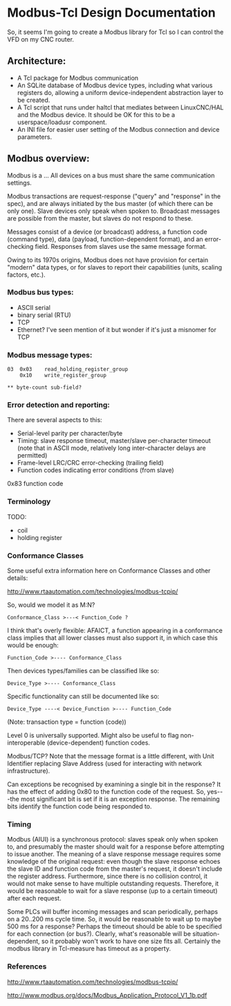 # Modbus-Tcl Design Documentation

So, it seems I'm going to create a Modbus library for Tcl so I can control the VFD on my CNC router.

## Architecture:

 - A Tcl package for Modbus communication
 - An SQLite database of Modbus device types, including what various registers do, allowing a uniform device-independent abstraction layer to be created.
 - A Tcl script that runs under haltcl that mediates between LinuxCNC/HAL and the Modbus device. It should be OK for this to be a userspace/loadusr component.
 - An INI file for easier user setting of the Modbus connection and device parameters.

## Modbus overview:

Modbus is a ...  All devices on a bus must share the same communication settings.

Modbus transactions are request-response ("query" and "response" in the spec), and are always initiated by the bus master (of which there can be only one).  Slave devices only speak when spoken to.  Broadcast messages are possible from the master, but slaves do not respond to these.

Messages consist of a device (or broadcast) address, a function code (command type), data (payload, function-dependent format), and an error-checking field.  Responses from slaves use the same message format.

Owing to its 1970s origins, Modbus does not have provision for certain "modern" data types, or for slaves to report their capabilities (units, scaling factors, etc.).


### Modbus bus types:

 - ASCII serial
 - binary serial (RTU)
 - TCP
 - Ethernet? I've seen mention of it but wonder if it's just a misnomer for TCP


### Modbus message types:

	03	0x03	read_holding_register_group
		0x10	write_register_group
	
	** byte-count sub-field?


### Error detection and reporting:

There are several aspects to this:
 - Serial-level parity per character/byte
 - Timing: slave response timeout, master/slave per-character timeout (note that in ASCII mode, relatively long inter-character delays are permitted)
 - Frame-level LRC/CRC error-checking (trailing field)
 - Function codes indicating error conditions (from slave)

0x83 function code


### Terminology

TODO:

 - coil
 - holding register


### Conformance Classes

Some useful extra information here on Conformance Classes and other details:

<http://www.rtaautomation.com/technologies/modbus-tcpip/>

So, would we model it as M:N?

	Conformance_Class >---< Function_Code ?

I think that's overly flexible: AFAICT, a function appearing in a conformance class implies that all lower classes must also support it, in which case this would be enough:

	Function_Code >---- Conformance_Class

Then devices types/families can be classified like so:

	Device_Type >---- Conformance_Class

Specific functionality can still be documented like so:

	Device_Type ----< Device_Function >---- Function_Code

(Note: transaction type = function (code))

Level 0 is universally supported. Might also be useful to flag non-interoperable (device-dependent) function codes.

Modbus/TCP?  Note that the message format is a little different, with Unit Identifier replacing Slave Address (used for interacting with network infrastructure).

Can exceptions be recognised by examining a single bit in the response?  It has the effect of adding 0x80 to the function code of the request.  So, yes---the most significant bit is set if it is an exception response.  The remaining bits identify the function code being responded to.


### Timing

Modbus (AIUI) is a synchronous protocol: slaves speak only when spoken to, and presumably the master should wait for a response before attempting to issue another. The meaning of a slave response message requires some knowledge of the original request: even though the slave response echoes the slave ID and function code from the master's request, it doesn't include the register address. Furthermore, since there is no collision control, it would not make sense to have multiple outstanding requests. Therefore, it would be reasonable to wait for a slave response (up to a certain timeout) after each request.

Some PLCs will buffer incoming messages and scan periodically, perhaps on a 20..200 ms cycle time.  So, it would be reasonable to wait up to maybe 500 ms for a response?  Perhaps the timeout should be able to be specified for each connection (or bus?).  Clearly, what's reasonable will be situation-dependent, so it probably won't work to have one size fits all.  Certainly the modbus library in Tcl-measure has timeout as a property.


### References

<http://www.rtaautomation.com/technologies/modbus-tcpip/>

<http://www.modbus.org/docs/Modbus_Application_Protocol_V1_1b.pdf>
